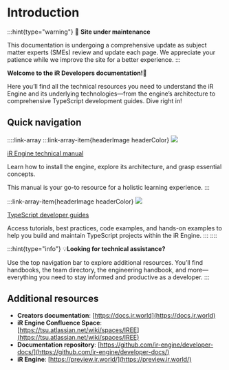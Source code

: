 # Introduction

:::hint{type="warning"}
🚧 **Site under maintenance**

This documentation is undergoing a comprehensive update as subject matter experts (SMEs) review and update each page. We appreciate your patience while we improve the site for a better experience.
:::

**Welcome to the iR Developers documentation!👋**&#x20;

Here you’ll find all the technical resources you need to understand the iR Engine and its underlying technologies—from the engine’s architecture to comprehensive TypeScript development guides. Dive right in!

## Quick navigation

::::link-array
:::link-array-item{headerImage headerColor}
![](https://archbee-image-uploads.s3.amazonaws.com/SkYkte0h62CAy3WZBgzdf-AxyQxoaYvspGnvmLaL9Of-20250117-150308.png)

[iR Engine technical manual](./manual/index.md)

Learn how to install the engine, explore its architecture, and grasp essential concepts.&#x20;

This manual is your go-to resource for a holistic learning experience.
:::

:::link-array-item{headerImage headerColor}
![](https://archbee-image-uploads.s3.amazonaws.com/SkYkte0h62CAy3WZBgzdf-GrO3IF0mdEg04yGuVtmJ5-20250117-150308.png)

[TypeScript developer guides](./developer/typescript/index.md)

Access tutorials, best practices, code examples, and hands-on examples to help you build and maintain TypeScript projects within the iR Engine.&#x20;
:::
::::

:::hint{type="info"}
💡**Looking for technical assistance?**

Use the top navigation bar to explore additional resources. You’ll find handbooks, the team directory, the engineering handbook, and more—everything you need to stay informed and productive as a developer.
:::

## Additional resources

- **Creators documentation**: [https://docs.ir.world](https://docs.ir.world)
- **iR Engine Confluence Space**: [https://tsu.atlassian.net/wiki/spaces/IREE](https://tsu.atlassian.net/wiki/spaces/IREE)
- **Documentation repository**: [https://github.com/ir-engine/developer-docs/](https://github.com/ir-engine/developer-docs/)
- **iR Engine**: [https://preview.ir.world/](https://preview.ir.world/)

